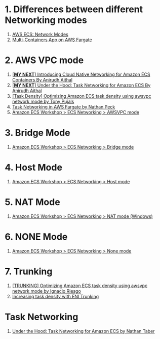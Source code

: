 
# 1. Differences between different Networking modes

1. [AWS ECS: Network Modes](https://www.youtube.com/watch?v=0EyahSTflAI)
1. [Multi-Containers App on AWS Fargate](https://yosi-pramajaya.medium.com/multi-containers-app-on-aws-fargate-e86d9dc6e207)

# 2. AWS VPC mode

1. [[**MY NEXT**] Introducing Cloud Native Networking for Amazon ECS Containers By Anirudh Aithal](https://aws.amazon.com/blogs/compute/introducing-cloud-native-networking-for-ecs-containers/)
2. [[**MY NEXT**] Under the Hood: Task Networking for Amazon ECS By Anirudh Aithal](https://aws.amazon.com/blogs/compute/under-the-hood-task-networking-for-amazon-ecs/)
3. [[Task Density] Optimizing Amazon ECS task density using awsvpc network mode by Tony Pujals ](https://aws.amazon.com/blogs/compute/optimizing-amazon-ecs-task-density-using-awsvpc-network-mode/)
4. [Task Networking in AWS Fargate by Nathan Peck](https://aws.amazon.com/blogs/compute/task-networking-in-aws-fargate/)
5. [Amazon ECS Workshop > ECS Networking > AWSVPC mode](https://ecsworkshop.com/ecs_networking/awsvpc/)

# 3. Bridge Mode

1. [Amazon ECS Workshop > ECS Networking > Bridge mode](https://ecsworkshop.com/ecs_networking/bridge/)

# 4. Host Mode

1. [Amazon ECS Workshop > ECS Networking > Host mode](https://ecsworkshop.com/ecs_networking/host/)

# 5. NAT Mode

1. [Amazon ECS Workshop > ECS Networking > NAT mode (Windows)](https://ecsworkshop.com/ecs_networking/nat/)

# 6. NONE Mode

1. [ Amazon ECS Workshop > ECS Networking > None mode](https://ecsworkshop.com/ecs_networking/none/)

# 7. Trunking

1. [[TRUNKING] Optimizing Amazon ECS task density using awsvpc network mode by Ignacio Riesgo ](https://aws.amazon.com/blogs/compute/optimizing-amazon-ecs-task-density-using-awsvpc-network-mode/)
1. [Increasing task density with ENI Trunking](https://docs.aws.amazon.com/AmazonECS/latest/bestpracticesguide/networking-networkmode-awsvpc.html)

# Task Networking

1. [Under the Hood: Task Networking for Amazon ECS by Nathan Taber](https://aws.amazon.com/blogs/compute/under-the-hood-task-networking-for-amazon-ecs/)
